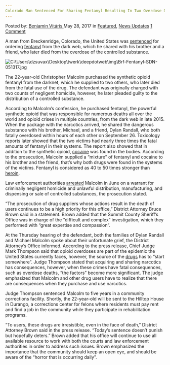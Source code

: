 ```yaml
---
Colorado Man Sentenced For Sharing Fentanyl Resulting In Two Overdose Deaths
---
```

<article class="post-listing post-20192 post type-post status-publish format-standard has-post-thumbnail hentry  tag-colorado tag-deaths tag-fentanyl tag-man tag-overdose tag-resulting tag-sentenced tag-sharing">
    <div class="post-inner">
        <span>Posted by: <a href="https://www.deepdotweb.com/author/benjaminvi/" title="">Benjamin Vitáris </a></span>
    <span>May 28, 2017</span>
    <span>in <a href="https://www.deepdotweb.com/category/deepdot-news/" rel="category tag">Featured</a>, <a href="https://www.deepdotweb.com/category/news-updates/" rel="category tag">News Updates</a></span>
    <span><a href="https://www.deepdotweb.com/2017/05/28/colorado-man-sentenced-sharing-fentanyl-resulting-two-overdose-deaths/#comments">1 Comment</a></span>
    </p>
    <div class="clear"></div>
    <div class="entry">
    <p>A man from Breckenridge, Colorado, the United States was <a href="http://www.summitdaily.com/news/crime/breckenridge-man-sentenced-to-five-years-for-role-in-two-fentanyl-overdose-deaths/">sentenced</a> for ordering <a href="https://www.deepdotweb.com/2017/05/04/parent-claims-dealer-gave-fentanyl-son-darknet-blame/">fentanyl</a> from the dark web, which he shared with his brother and a friend, who later died from the overdose of the controlled substance.</p>
    <p><img class="wp-image-20201 aligncenter" src="/imgs/2017/05/c-users-dzsuvax-desktop-twerk-deepdotweb-img-brf-.jpeg" alt="C:\Users\dzsuvax\Desktop\twerk\deepdotweb\img\Brf-Fentanyl-SDN-051317.jpg" srcset="/imgs/2017/05/c-users-dzsuvax-desktop-twerk-deepdotweb-img-brf-.jpeg 620w, /imgs/2017/05/c-users-dzsuvax-desktop-twerk-deepdotweb-img-brf--300x225.jpeg 300w" sizes="(max-width: 620px) 100vw, 620px" /></p>
    <p>The 22-year-old Christopher Malcolm purchased the synthetic opioid fentanyl from the darknet, which he supplied to two others, who later died from the fatal use of the drug. The defendant was originally charged with two counts of negligent homicide, however, he later pleaded guilty to the distribution of a controlled substance.</p>
    <p>According to Malcolm’s confession, he purchased fentanyl, the powerful synthetic opioid that was responsible for numerous deaths all over the world and opioid crises in multiple countries, from the dark web in late 2015. When the package with the narcotics arrived, he shared the dangerous substance with his brother, Michael, and a friend, Dylan Randall, who both fatally overdosed within hours of each other on September 26. Toxicology reports later showed that the two victims had nearly three times the fatal amounts of fentanyl in their systems. The report also showed that in addition to the synthetic opioid, <a href="https://www.deepdotweb.com/2017/04/23/usps-employee-helped-dealers-ship-cocaine/">cocaine</a> was found in the bodies. According to the prosecution, Malcolm supplied a “mixture” of fentanyl and cocaine to his brother and the friend, that’s why both drugs were found in the systems of the victims. Fentanyl is considered as 40 to 50 times stronger than <a href="https://www.deepdotweb.com/tag/heroin/">heroin</a>.</p>
    <p>Law enforcement authorities <a href="http://www.denverpost.com/2016/06/20/christopher-malcom-arrested-homicide-supplying-fentanyl/">arrested</a> Malcolm in June on a warrant for criminally negligent homicide and unlawful distribution, manufacturing, and dispensing or sale of controlled substances, the prosecution stated.</p>
    <p>“The prosecution of drug suppliers whose actions result in the death of users continues to be a high priority for this office,” District Attorney Bruce Brown said in a statement. Brown added that the Summit County Sheriff’s Office was in charge of the “difficult and complex” investigation, which they performed with “great expertise and compassion”.</p>
    <p><a id="post-20192-_gjdgxs"></a> At the Thursday hearing of the defendant, both the families of Dylan Randall and Michael Malcolm spoke about their unfortunate grief, the District Attorney’s Office informed. According to the press release, Chief Judge Mark Thompson said that opioid overdoses are part of the epidemic the United States currently faces, however, the source of the <a href="https://www.deepdotweb.com/2017/05/09/british-festival-dealer-sold-drugs-pay-medical-treatment-jailed/">drugs</a> has to “start somewhere”. Judge Thompson stated that acquiring and sharing narcotics has consequences, however, when these crimes have fatal consequences, such as overdose deaths, “the factors” become more significant. The judge emphasized that Malcolm and other drug users have to realize that there are consequences when they purchase and use narcotics.</p>
    <p>Judge Thompson sentenced Malcolm to five years in a community corrections facility. Shortly, the 22-year-old will be sent to the Hilltop House in Durango, a corrections center for felons where residents must pay rent and find a job in the community while they participate in rehabilitation programs.</p>
    <p>&#8220;To users, these drugs are irresistible, even in the face of death,&#8221; District Attorney Brown said in the press release. &#8220;Today&#8217;s sentence doesn&#8217;t punish but hopefully deters.” Brown added that his office will continue to use all available resource to work with both the courts and law enforcement authorities in order to address such issues. Brown emphasized the importance that the community should keep an open eye, and should be aware of the “horror that is occurring daily”.</p>
    </div>
    <span style="display:none"><a href="https://www.deepdotweb.com/tag/colorado/" rel="tag">colorado</a> <a href="https://www.deepdotweb.com/tag/deaths/" rel="tag">deaths</a> <a href="https://www.deepdotweb.com/tag/fentanyl/" rel="tag">fentanyl</a> <a href="https://www.deepdotweb.com/tag/man/" rel="tag">man</a> <a href="https://www.deepdotweb.com/tag/overdose/" rel="tag">overdose</a> <a href="https://www.deepdotweb.com/tag/resulting/" rel="tag">resulting</a> <a href="https://www.deepdotweb.com/tag/sentenced/" rel="tag">sentenced</a> <a href="https://www.deepdotweb.com/tag/sharing/" rel="tag">sharing</a></span> <span style="display:none" class="updated">2017-05-28</span>
    <div style="display:none" class="vcard author" itemprop="author" itemscope itemtype="http://schema.org/Person"><strong class="fn" itemprop="name"><a href="https://www.deepdotweb.com/author/benjaminvi/" title="Posts by Benjamin Vitáris" rel="author">Benjamin Vitáris</a></strong></div>
    </div>
</article>

